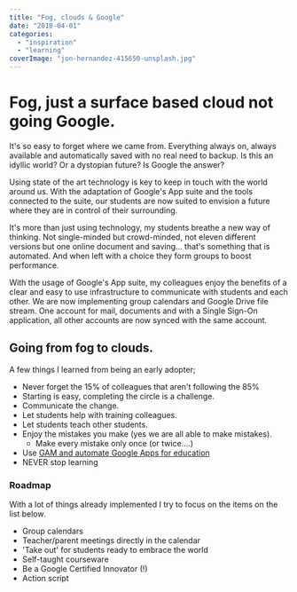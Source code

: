 ```yaml
---
title: "Fog, clouds & Google"
date: "2018-04-01"
categories: 
  - "inspiration"
  - "learning"
coverImage: "jon-hernandez-415650-unsplash.jpg"
---
```


# Fog, just a surface based cloud not going Google.

It's so easy to forget where we came from. Everything always on, always available and automatically saved with no real need to backup. Is this an idyllic world? Or a dystopian future? Is Google the answer?

Using state of the art technology is key to keep in touch with the world around us. With the adaptation of Google's App suite and the tools connected to the suite, our students are now suited to envision a future where they are in control of their surrounding.

It's more than just using technology, my students breathe a new way of thinking. Not single-minded but crowd-minded, not eleven different versions but one online document and saving... that's something that is automated. And when left with a choice they form groups to boost performance.

With the usage of Google's App suite, my colleagues enjoy the benefits of a clear and easy to use infrastructure to communicate with students and each other. We are now implementing group calendars and Google Drive file stream. One account for mail, documents and with a Single Sign-On application, all other accounts are now synced with the same account.

## Going from fog to clouds.

A few things I learned from being an early adopter;

- Never forget the 15% of colleagues that aren't following the 85%
- Starting is easy, completing the circle is a challenge.
- Communicate the change.
- Let students help with training colleagues.
- Let students teach other students.
- Enjoy the mistakes you make (yes we are all able to make mistakes).
    - Make every mistake only once (or twice....)
- Use [GAM and automate Google Apps for education](http://ramonmoorlag.nl/2018/01/03/long-overdue-update-with-g-suite/)
- NEVER stop learning

### Roadmap

With a lot of things already implemented I try to focus on the items on the list below.

- Group calendars
- Teacher/parent meetings directly in the calendar
- 'Take out' for students ready to embrace the world
- Self-taught courseware
- Be a Google Certified Innovator (!)
- Action script
